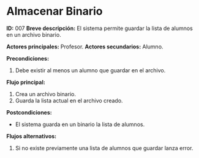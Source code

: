# Almacenar Binario

**ID:** 007
**Breve descripción:** El sistema permite guardar la lista de alumnos en un archivo binario.

**Actores principales:** Profesor.
**Actores secundarios:** Alumno.

**Precondiciones:**
1. Debe existir al menos un alumno que guardar en el archivo.

**Flujo principal:**
1. Crea un archivo binario.
2. Guarda la lista actual en el archivo creado.

**Postcondiciones:**
* El sistema guarda en un binario la lista de alumnos.

**Flujos alternativos:**
1. Si no existe previamente una lista de alumnos que guardar lanza error.
